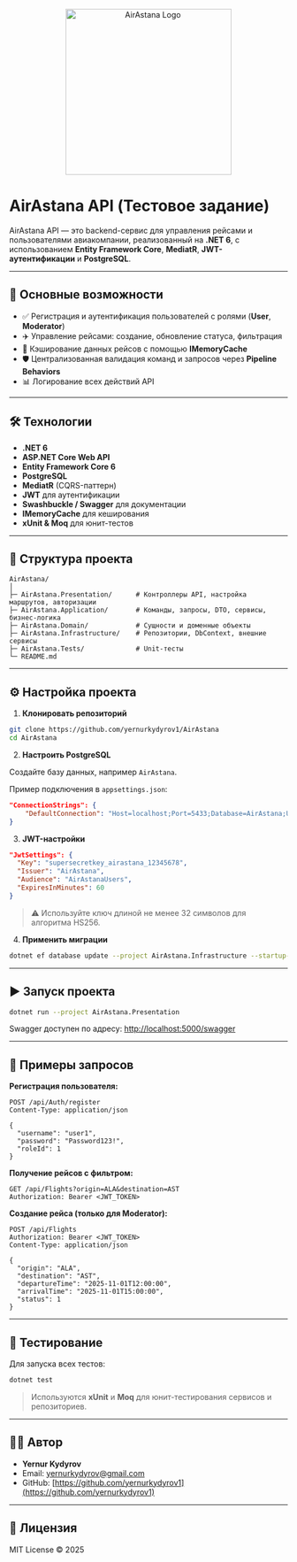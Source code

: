 <p align="center">
  <img src="https://upload.wikimedia.org/wikipedia/en/thumb/5/50/AirAstana_logo.svg/2560px-AirAstana_logo.svg.png" alt="AirAstana Logo" width="300"/>
</p>

# AirAstana API (Тестовое задание)

AirAstana API — это backend-сервис для управления рейсами и пользователями авиакомпании, реализованный на **.NET 6**, с использованием **Entity Framework Core**, **MediatR**, **JWT-аутентификации** и **PostgreSQL**.

---

## 🌟 Основные возможности

* ✅ Регистрация и аутентификация пользователей с ролями (**User**, **Moderator**)
* ✈️ Управление рейсами: создание, обновление статуса, фильтрация
* 💾 Кэширование данных рейсов с помощью **IMemoryCache**
* 🛡 Централизованная валидация команд и запросов через **Pipeline Behaviors**
* 📊 Логирование всех действий API

---

## 🛠 Технологии

* **.NET 6**
* **ASP.NET Core Web API**
* **Entity Framework Core 6**
* **PostgreSQL**
* **MediatR** (CQRS-паттерн)
* **JWT** для аутентификации
* **Swashbuckle / Swagger** для документации
* **IMemoryCache** для кеширования
* **xUnit & Moq** для юнит-тестов

---

## 📁 Структура проекта

```
AirAstana/
│
├─ AirAstana.Presentation/      # Контроллеры API, настройка маршрутов, авторизации
├─ AirAstana.Application/       # Команды, запросы, DTO, сервисы, бизнес-логика
├─ AirAstana.Domain/            # Сущности и доменные объекты
├─ AirAstana.Infrastructure/    # Репозитории, DbContext, внешние сервисы
├─ AirAstana.Tests/             # Unit-тесты
└─ README.md
```

---

## ⚙ Настройка проекта

1. **Клонировать репозиторий**

```bash
git clone https://github.com/yernurkydyrov1/AirAstana
cd AirAstana
```

2. **Настроить PostgreSQL**

Создайте базу данных, например `AirAstana`.

Пример подключения в `appsettings.json`:

```json
"ConnectionStrings": {
    "DefaultConnection": "Host=localhost;Port=5433;Database=AirAstana;Username=postgres;Password=12345"
}
```

3. **JWT-настройки**

```json
"JwtSettings": {
  "Key": "supersecretkey_airastana_12345678",
  "Issuer": "AirAstana",
  "Audience": "AirAstanaUsers",
  "ExpiresInMinutes": 60
}
```

> ⚠️ Используйте ключ длиной не менее 32 символов для алгоритма HS256.

4. **Применить миграции**

```bash
dotnet ef database update --project AirAstana.Infrastructure --startup-project AirAstana.Presentation
```

---

## ▶ Запуск проекта

```bash
dotnet run --project AirAstana.Presentation
```

Swagger доступен по адресу: [http://localhost:5000/swagger](http://localhost:5000/swagger)

---

## 📌 Примеры запросов

**Регистрация пользователя:**

```http
POST /api/Auth/register
Content-Type: application/json

{
  "username": "user1",
  "password": "Password123!",
  "roleId": 1
}
```

**Получение рейсов с фильтром:**

```http
GET /api/Flights?origin=ALA&destination=AST
Authorization: Bearer <JWT_TOKEN>
```

**Создание рейса (только для Moderator):**

```http
POST /api/Flights
Authorization: Bearer <JWT_TOKEN>
Content-Type: application/json

{
  "origin": "ALA",
  "destination": "AST",
  "departureTime": "2025-11-01T12:00:00",
  "arrivalTime": "2025-11-01T15:00:00",
  "status": 1
}
```

---

## 🧪 Тестирование

Для запуска всех тестов:

```bash
dotnet test
```

> Используются **xUnit** и **Moq** для юнит-тестирования сервисов и репозиториев.

---

## 👨‍💻 Автор

* **Yernur Kydyrov**
* Email: [yernurkydyrov@gmail.com](mailto:yernurkydyrov@gmail.com)
* GitHub: [https://github.com/yernurkydyrov1](https://github.com/yernurkydyrov1)

---

## 📜 Лицензия

MIT License © 2025
